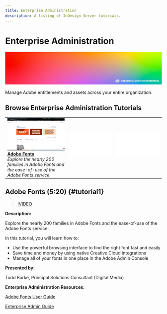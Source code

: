 ```yaml
---
title: Enterprise Administration
description: A listing of InDesign Server tutorials.
---
```


# Enterprise Administration

![Tutorial Hero Image](../assets/hero_cce.jpg)

Manage Adobe entitlements and assets across your entire organization.

## Browse Enterprise Administration Tutorials

<table style="table-layout:fixed">
<tr>
 <td>
   <a href="enterprise.md#tutorial1">
      <img alt="Adobe Fonts" src="../assets/fonts_burke_thumbnail.jpg" />
   </a>
    <div>
   <a href="enterprise.md#tutorial1"><strong>Adobe Fonts</strong></a>
    </div>
    <em>Explore the nearly 200 families in Adobe Fonts and the ease-of-use of the Adobe Fonts service</em>
    <br>
  </td>
  <td>
    <img alt="Spacer" src="../assets/Whitespacer.png" />
    <div>
    <br>
  </td>
  <td>
    <img alt="Spacer" src="../assets/Whitespacer.png" />
    <div>
    <br>
  </td>
</tr>
</table>

## Adobe Fonts (5:20) {#tutorial1}

>[!VIDEO](https://video.tv.adobe.com/v/328226?hidetitle=true)

**Description:**

Explore the nearly 200 families in Adobe Fonts and the ease-of-use of the Adobe Fonts service.

In this tutorial, you will learn how to:
* Use the powerful browsing interface to find the right font fast and easily
* Save time and money by using native Creative Cloud integrations
* Manage all of your fonts in one place in the Adobe Admin Console
      
**Presented by:**

Todd Burke, Principal Solutions Consultant (Digital Media)

**Enterprise Administration Resources:**

[Adobe Fonts User Guide](https://helpx.adobe.com/fonts/user-guide.html/fonts/using/welcome.ug.html)

[Enterprise Admin Guide](https://helpx.adobe.com/enterprise/admin-guide.html)